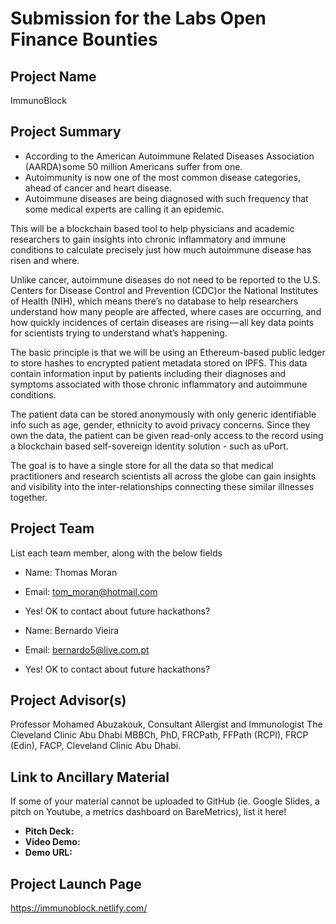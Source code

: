 # Submission for the Labs Open Finance Bounties

## Project Name
ImmunoBlock

## Project Summary

* According to the American Autoimmune Related Diseases Association (AARDA) some 50 million Americans suffer from one.
* Autoimmunity is now one of the most common disease categories, ahead of cancer and heart disease.
* Autoimmune diseases are being diagnosed with such frequency that some medical experts are calling it an epidemic.

This will be a blockchain based tool to help physicians and academic researchers to gain insights into chronic inflammatory and immune conditions to calculate precisely just how much autoimmune disease has risen and where. 

Unlike cancer, autoimmune diseases do not need to be reported to the U.S. Centers for Disease Control and Prevention (CDC)or the National Institutes of Health (NIH), which means there’s no database to help researchers understand how many people are affected, where cases are occurring, and how quickly incidences of certain diseases are rising — all key data points for scientists trying to understand what’s happening.

The basic principle is that we will be using an Ethereum-based public ledger to store hashes to encrypted patient metadata stored on IPFS. This data contain information input by patients including their diagnoses and symptoms associated with those chronic inflammatory and autoimmune conditions. 

The patient data can be stored anonymously with only generic identifiable info such as age, gender, ethnicity to avoid privacy concerns. Since they own the data, the patient can be given read-only access to the record using a blockchain based self-sovereign identity solution - such as uPort.

The goal is to have a single store for all the data so that medical practitioners and research scientists all across the globe can gain insights and visibility into the inter-relationships connecting these similar illnesses together.

## Project Team
List each team member, along with the below fields

* Name: Thomas Moran
* Email: tom_moran@hotmail.com
* Yes! OK to contact about future hackathons?

* Name: Bernardo Vieira
* Email: bernardo5@live.com.pt
* Yes! OK to contact about future hackathons?

## Project Advisor(s)
Professor Mohamed Abuzakouk,
Consultant Allergist and Immunologist
The Cleveland Clinic Abu Dhabi
MBBCh, PhD, FRCPath, FFPath (RCPI), FRCP (Edin), FACP, Cleveland Clinic Abu Dhabi.

## Link to Ancillary Material
If some of your material cannot be uploaded to GitHub (ie. Google Slides, a pitch on Youtube, a metrics dashboard on BareMetrics), list it here!

- **Pitch Deck:**
- **Video Demo:**
- **Demo URL:**

## Project Launch Page
https://immunoblock.netlify.com/

